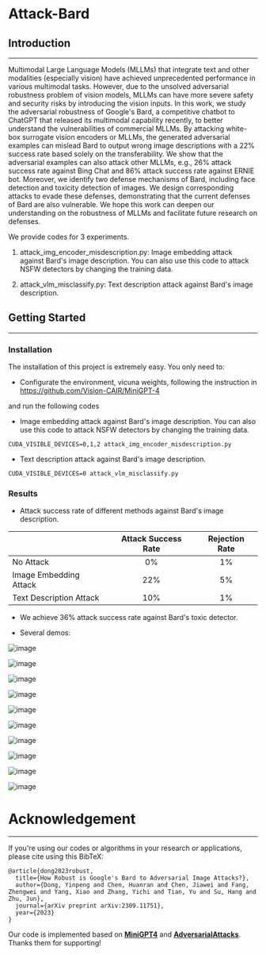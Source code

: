 # Attack-Bard




## Introduction

---

Multimodal Large Language Models (MLLMs) that integrate text and other modalities (especially vision) have achieved unprecedented performance in various multimodal tasks. However, due to the unsolved adversarial robustness problem of vision models, MLLMs can have more severe safety and security risks by introducing the vision inputs. In this work, we study the adversarial robustness of Google's Bard, a competitive chatbot to ChatGPT that released its multimodal capability recently, to better understand the vulnerabilities of commercial MLLMs. 
By attacking white-box surrogate vision encoders or MLLMs, the generated adversarial examples can mislead Bard to output wrong image descriptions with a 22% success rate based solely on the transferability. We show that the adversarial examples can also attack other MLLMs, e.g., 26% attack success rate against Bing Chat and 86\% attack success rate against ERNIE bot. Moreover, we identify two defense mechanisms of Bard, including face detection and toxicity detection of images. We design corresponding attacks to evade these defenses, demonstrating that the current defenses of Bard are also vulnerable. We hope this work can deepen our understanding on the robustness of MLLMs and facilitate future research on defenses. 


We provide codes for 3 experiments.

1. attack_img_encoder_misdescription.py: Image embedding attack against Bard's image description. You can also use this code to attack NSFW detectors by changing the training data.

2. attack_vlm_misclassify.py: Text description attack against Bard's image description. 



## Getting Started

---

### Installation

The installation of this project is extremely easy. You only need to:

- Configurate the environment, vicuna weights, following the instruction in https://github.com/Vision-CAIR/MiniGPT-4    

and run the following codes

- Image embedding attack against Bard's image description. You can also use this code to attack NSFW detectors by changing the training data.
```
CUDA_VISIBLE_DEVICES=0,1,2 attack_img_encoder_misdescription.py
```
- Text description attack against Bard's image description. 
```
CUDA_VISIBLE_DEVICES=0 attack_vlm_misclassify.py
```


### Results

- Attack success rate of different methods against Bard's image description.


|                         | Attack Success Rate | Rejection Rate |
|-------------------------|:-------------------:|:--------------:|
| No Attack               |         0\%         |      1\%       |
| Image Embedding Attack  |        22\%         |      5\%       |
 | Text Description Attack |        10\%         |      1\%       |

- We achieve 36\% attack success rate against Bard's toxic detector.

- Several demos:

![image](https://github.com/thu-ml/Attack-Bard/tree/main/dataset/demos/mis_1.jpg)

![image](https://github.com/thu-ml/Attack-Bard/tree/main/dataset/demos/mis_2.jpg)

![image](https://github.com/thu-ml/Attack-Bard/tree/main/dataset/demos/toxic_1.jpg)

![image](https://github.com/thu-ml/Attack-Bard/tree/main/dataset/demos/toxic_2.jpg)

![image](https://github.com/thu-ml/Attack-Bard/tree/main/dataset/demos/ffhq_1.jpg)

![image](https://github.com/thu-ml/Attack-Bard/tree/main/dataset/demos/ffhq_2.jpg)

![image](https://github.com/thu-ml/Attack-Bard/tree/main/dataset/demos/weixin1.jpg)

![image](https://github.com/thu-ml/Attack-Bard/tree/main/dataset/demos/weixin2.jpg)

![image](https://github.com/thu-ml/Attack-Bard/tree/main/dataset/demos/bing1.jpg)

![image](https://github.com/thu-ml/Attack-Bard/tree/main/dataset/demos/bing2.jpg)


# Acknowledgement

---

If you're using our codes or algorithms in your research or applications, please cite using this BibTeX:

```
@article{dong2023robust,
  title={How Robust is Google's Bard to Adversarial Image Attacks?},
  author={Dong, Yinpeng and Chen, Huanran and Chen, Jiawei and Fang, Zhengwei and Yang, Xiao and Zhang, Yichi and Tian, Yu and Su, Hang and Zhu, Jun},
  journal={arXiv preprint arXiv:2309.11751},
  year={2023}
}
```


Our code is implemented based on [**MiniGPT4**](https://github.com/Vision-CAIR/MiniGPT-4) and [**AdversarialAttacks**](https://github.com/huanranchen/AdversarialAttacks).  Thanks them for supporting! 



